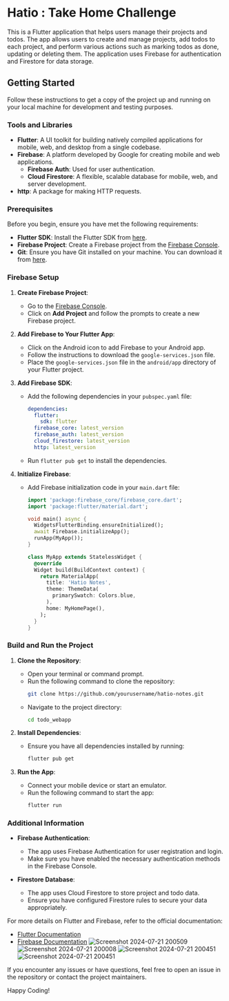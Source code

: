 # Hatio : Take Home Challenge

This is a Flutter application that helps users manage their projects and todos. The app allows users to create and manage projects, add todos to each project, and perform various actions such as marking todos as done, updating or deleting them. The application uses Firebase for authentication and Firestore for data storage.

## Getting Started

Follow these instructions to get a copy of the project up and running on your local machine for development and testing purposes.

### Tools and Libraries 

- **Flutter**: A UI toolkit for building natively compiled applications for mobile, web, and desktop from a single codebase.
- **Firebase**: A platform developed by Google for creating mobile and web applications.
  - **Firebase Auth**: Used for user authentication.
  - **Cloud Firestore**: A flexible, scalable database for mobile, web, and server development.
- **http**: A package for making HTTP requests.

### Prerequisites

Before you begin, ensure you have met the following requirements:

- **Flutter SDK**: Install the Flutter SDK from [here](https://flutter.dev/docs/get-started/install).
- **Firebase Project**: Create a Firebase project from the [Firebase Console](https://console.firebase.google.com/).
- **Git**: Ensure you have Git installed on your machine. You can download it from [here](https://git-scm.com/downloads).

### Firebase Setup

1. **Create Firebase Project**:
   - Go to the [Firebase Console](https://console.firebase.google.com/).
   - Click on **Add Project** and follow the prompts to create a new Firebase project.

2. **Add Firebase to Your Flutter App**:
   - Click on the Android icon to add Firebase to your Android app.
   - Follow the instructions to download the `google-services.json` file.
   - Place the `google-services.json` file in the `android/app` directory of your Flutter project.

3. **Add Firebase SDK**:
   - Add the following dependencies in your `pubspec.yaml` file:
     ```yaml
     dependencies:
       flutter:
         sdk: flutter
       firebase_core: latest_version
       firebase_auth: latest_version
       cloud_firestore: latest_version
       http: latest_version
     ```
   - Run `flutter pub get` to install the dependencies.

4. **Initialize Firebase**:
   - Add Firebase initialization code in your `main.dart` file:
     ```dart
     import 'package:firebase_core/firebase_core.dart';
     import 'package:flutter/material.dart';

     void main() async {
       WidgetsFlutterBinding.ensureInitialized();
       await Firebase.initializeApp();
       runApp(MyApp());
     }

     class MyApp extends StatelessWidget {
       @override
       Widget build(BuildContext context) {
         return MaterialApp(
           title: 'Hatio Notes',
           theme: ThemeData(
             primarySwatch: Colors.blue,
           ),
           home: MyHomePage(),
         );
       }
     }
     ```

### Build and Run the Project

1. **Clone the Repository**:
   - Open your terminal or command prompt.
   - Run the following command to clone the repository:
     ```bash
     git clone https://github.com/yourusername/hatio-notes.git
     ```
   - Navigate to the project directory:
     ```bash
     cd todo_webapp
     ```

2. **Install Dependencies**:
   - Ensure you have all dependencies installed by running:
     ```bash
     flutter pub get
     ```

3. **Run the App**:
   - Connect your mobile device or start an emulator.
   - Run the following command to start the app:
     ```bash
     flutter run
     ```

### Additional Information

- **Firebase Authentication**:
  - The app uses Firebase Authentication for user registration and login.
  - Make sure you have enabled the necessary authentication methods in the Firebase Console.

- **Firestore Database**:
  - The app uses Cloud Firestore to store project and todo data.
  - Ensure you have configured Firestore rules to secure your data appropriately.

For more details on Flutter and Firebase, refer to the official documentation:
- [Flutter Documentation](https://flutter.dev/docs)
- [Firebase Documentation](https://firebase.google.com/docs)
![Screenshot 2024-07-21 200509](https://github.com/user-attachments/assets/01f94621-4a89-4537-b01c-a34100e8abe2)
![Screenshot 2024-07-21 200008](https://github.com/user-attachments/assets/3ed0277e-6349-449a-a65a-897077c5c1d0)
![Screenshot 2024-07-21 200451](https://github.com/user-attachments/assets/50466855-33a8-454a-b5a9-44f49ebc57ac)
![Screenshot 2024-07-21 200451](https://github.com/user-attachments/assets/2a636eba-c704-44ac-9db7-9745cb0823a9)




If you encounter any issues or have questions, feel free to open an issue in the repository or contact the project maintainers.

Happy Coding!
